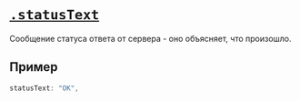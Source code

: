 # [`.statusText`](../../index.md)

Сообщение статуса ответа от сервера - оно объясняет, что произошло.

## Пример

```js
statusText: "OK",
```

